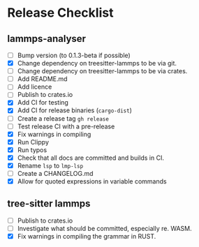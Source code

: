 # Release Checklist

## lammps-analyser

- [ ] Bump version (to 0.1.3-beta if possible)
- [x] Change dependency on treesitter-lammps to be via git.
- [ ] Change dependency on treesitter-lammps to be via crates.
- [ ] Add README.md
- [ ] Add licence
- [ ] Publish to crates.io
- [x] Add CI for testing
- [x] Add CI for release binaries (`cargo-dist`)
- [ ] Create a release tag `gh release`
- [ ] Test release CI with a pre-release
- [x] Fix warnings in compiling
- [x] Run Clippy
- [x] Run typos
- [x] Check that all docs are committed and builds in CI.
- [x] Rename `lsp` to `lmp-lsp`
- [ ] Create a CHANGELOG.md
- [x] Allow for quoted expressions in variable commands

## tree-sitter lammps

- [ ] Publish to crates.io
- [ ] Investigate what should be committed, especially re. WASM.
- [x] Fix warnings in compiling the grammar in RUST.
